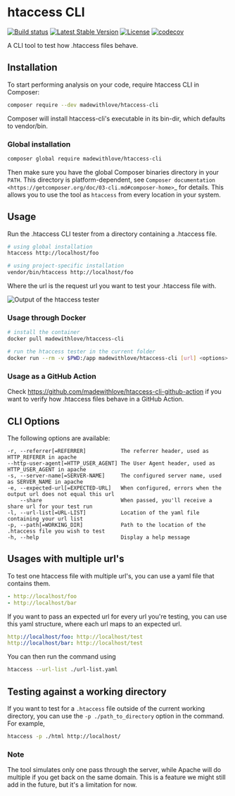 # htaccess CLI

[![Build status](https://github.com/madewithlove/htaccess-cli/workflows/Continious%20Integration/badge.svg)](https://github.com/madewithlove/htaccess-cli/actions?query=branch%3Amain)
[![Latest Stable Version](https://poser.pugx.org/madewithlove/htaccess-cli/version)](https://packagist.org/packages/madewithlove/htaccess-cli)
[![License](https://poser.pugx.org/madewithlove/htaccess-cli/license)](https://packagist.org/packages/madewithlove/htaccess-cli)
[![codecov](https://codecov.io/gh/madewithlove/htaccess-cli/branch/main/graph/badge.svg)](https://codecov.io/gh/madewithlove/htaccess-cli)

A CLI tool to test how .htaccess files behave.

## Installation

To start performing analysis on your code, require htaccess CLI in Composer:

```bash
composer require --dev madewithlove/htaccess-cli
```

Composer will install htaccess-cli's executable in its bin-dir, which defaults to vendor/bin.

### Global installation

```bash
composer global require madewithlove/htaccess-cli
```

Then make sure you have the global Composer binaries directory in your ``PATH``. This directory is platform-dependent, see `Composer documentation <https://getcomposer.org/doc/03-cli.md#composer-home>`_ for details.
This allows you to use the tool as `htaccess` from every location in your system.

## Usage

Run the .htaccess CLI tester from a directory containing a .htaccess file.

```bash
# using global installation
htaccess http://localhost/foo

# using project-specific installation
vendor/bin/htaccess http://localhost/foo
```

Where the url is the request url you want to test your .htaccess file with.

![Output of the htaccess tester](https://user-images.githubusercontent.com/1398405/70325684-d8072600-1832-11ea-99f2-3182c0ac3906.png)

### Usage through Docker

```bash
# install the container
docker pull madewithlove/htaccess-cli

# run the htaccess tester in the current folder
docker run --rm -v $PWD:/app madewithlove/htaccess-cli [url] <options>
```

### Usage as a GitHub Action

Check https://github.com/madewithlove/htaccess-cli-github-action if you want to verify how .htaccess files behave in a GitHub Action.

## CLI Options

The following options are available:

```
-r, --referrer[=REFERRER]           The referrer header, used as HTTP_REFERER in apache
--http-user-agent[=HTTP_USER_AGENT] The User Agent header, used as HTTP_USER_AGENT in apache
-s, --server-name[=SERVER-NAME]     The configured server name, used as SERVER_NAME in apache
-e, --expected-url[=EXPECTED-URL]   When configured, errors when the output url does not equal this url
    --share                         When passed, you'll receive a share url for your test run
-l, --url-list[=URL-LIST]           Location of the yaml file containing your url list
-p, --path[=WORKING_DIR]            Path to the location of the .htaccess file you wish to test
-h, --help                          Display a help message
```

## Usages with multiple url's

To test one htaccess file with multiple url's, you can use a yaml file that contains them.

```yaml
- http://localhost/foo
- http://localhost/bar
```

If you want to pass an expected url for every url you're testing, you can use this yaml structure, where each url maps to an expected url.

```yaml
http://localhost/foo: http://localhost/test
http://localhost/bar: http://localhost/test
```

You can then run the command using

```bash
htaccess --url-list ./url-list.yaml
```

## Testing against a working directory

If you want to test for a `.htaccess` file outside of the current working directory, you can use the `-p ./path_to_directory` option in the command. For example,
```bash
htaccess -p ./html http://localhost/
```

### Note

The tool simulates only one pass through the server, while Apache will do multiple if you get back
on the same domain. This is a feature we might still add in the future, but it's a limitation for now.
